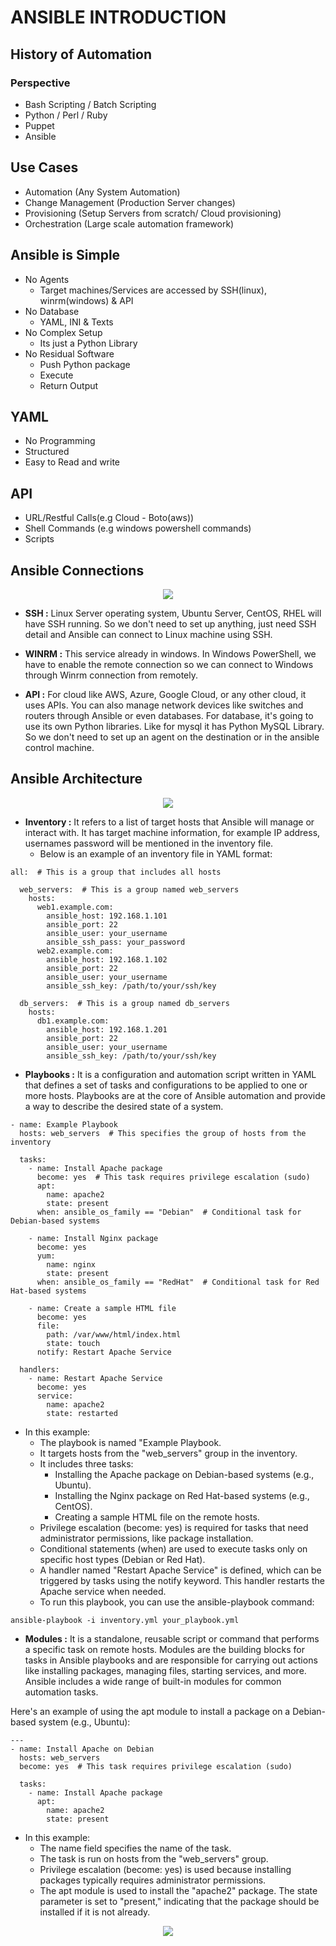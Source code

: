 # ANSIBLE INTRODUCTION
## History of Automation
### Perspective
- Bash Scripting / Batch Scripting
- Python / Perl / Ruby
- Puppet
- Ansible

## Use Cases
- Automation (Any System Automation)
- Change Management (Production Server changes)
- Provisioning (Setup Servers from scratch/ Cloud provisioning)
- Orchestration (Large scale automation framework)
  
## Ansible is Simple
- No Agents
  - Target machines/Services are accessed by SSH(linux), winrm(windows) & API
- No Database
  - YAML, INI & Texts
- No Complex Setup
  - Its just a Python Library
- No Residual Software
  - Push Python package
  - Execute
  - Return Output
## YAML
  - No Programming
  - Structured
  - Easy to Read and write
## API
  - URL/Restful Calls(e.g Cloud - Boto(aws))
  - Shell Commands (e.g windows powershell commands)
  - Scripts
## Ansible Connections
<p align="center">
  <img src="https://github.com/k-mughal/Ansible/assets/18217530/8ac061a5-9f19-409b-84ea-aa7254fefc43">
</p>

- **SSH :** Linux Server operating system, Ubuntu Server, CentOS, RHEL will have SSH running. So we don't need to set up anything, just need SSH detail and Ansible can connect to Linux machine using SSH.
- **WINRM :** This service already in windows. In Windows PowerShell, we have to enable the remote connection so we can connect to Windows through Winrm connection from remotely.

- **API :**  For cloud like AWS, Azure, Google Cloud, or any other cloud, it uses APIs. You can also manage network devices like switches and routers through Ansible or even databases. For database, it's going to use its own Python libraries. Like for mysql it has Python MySQL Library. So we don't need to set up an agent on the destination or in the ansible control machine.
  

## Ansible Architecture
<p align="center">
  <img src="https://github.com/k-mughal/Ansible/assets/18217530/55f0b3f2-268b-4e6f-a21d-5a24182d9c34">
</p>

- **Inventory :** It refers to a list of target hosts that Ansible will manage or interact with. It has target machine information, for example IP address, usernames password will be mentioned in the inventory file.
    - Below is an example of an inventory file in YAML format:
 
```
all:  # This is a group that includes all hosts

  web_servers:  # This is a group named web_servers
    hosts:
      web1.example.com:
        ansible_host: 192.168.1.101
        ansible_port: 22
        ansible_user: your_username
        ansible_ssh_pass: your_password
      web2.example.com:
        ansible_host: 192.168.1.102
        ansible_port: 22
        ansible_user: your_username
        ansible_ssh_key: /path/to/your/ssh/key

  db_servers:  # This is a group named db_servers
    hosts:
      db1.example.com:
        ansible_host: 192.168.1.201
        ansible_port: 22
        ansible_user: your_username
        ansible_ssh_key: /path/to/your/ssh/key
```
  - **Playbooks :** It is a configuration and automation script written in YAML that defines a set of tasks and configurations to be applied to one or more hosts. Playbooks are at the core of Ansible automation and provide a way to describe the desired state of a system.

``` 
- name: Example Playbook
  hosts: web_servers  # This specifies the group of hosts from the inventory

  tasks:
    - name: Install Apache package
      become: yes  # This task requires privilege escalation (sudo)
      apt:
        name: apache2
        state: present
      when: ansible_os_family == "Debian"  # Conditional task for Debian-based systems

    - name: Install Nginx package
      become: yes
      yum:
        name: nginx
        state: present
      when: ansible_os_family == "RedHat"  # Conditional task for Red Hat-based systems

    - name: Create a sample HTML file
      become: yes
      file:
        path: /var/www/html/index.html
        state: touch
      notify: Restart Apache Service

  handlers:
    - name: Restart Apache Service
      become: yes
      service:
        name: apache2
        state: restarted

```
  - In this example:
    - The playbook is named "Example Playbook.
    - It targets hosts from the "web_servers" group in the inventory.
    - It includes three tasks:
      - Installing the Apache package on Debian-based systems (e.g., Ubuntu).
      - Installing the Nginx package on Red Hat-based systems (e.g., CentOS).
      - Creating a sample HTML file on the remote hosts.
    - Privilege escalation (become: yes) is required for tasks that need administrator permissions, like package installation.
    - Conditional statements (when) are used to execute tasks only on specific host types (Debian or Red Hat).
    - A handler named "Restart Apache Service" is defined, which can be triggered by tasks using the notify keyword. This handler restarts the Apache service when needed.
    - To run this playbook, you can use the ansible-playbook command:
```
ansible-playbook -i inventory.yml your_playbook.yml
```

- **Modules :** It is a standalone, reusable script or command that performs a specific task on remote hosts. Modules are the building blocks for tasks in Ansible playbooks and are responsible for carrying out actions like installing packages, managing files, starting services, and more. Ansible includes a wide range of built-in modules for common automation tasks.

Here's an example of using the apt module to install a package on a Debian-based system (e.g., Ubuntu):
```
---
- name: Install Apache on Debian
  hosts: web_servers
  become: yes  # This task requires privilege escalation (sudo)

  tasks:
    - name: Install Apache package
      apt:
        name: apache2
        state: present

```
- In this example:
    - The name field specifies the name of the task.
    - The task is run on hosts from the "web_servers" group.
    - Privilege escalation (become: yes) is used because installing packages typically requires administrator permissions.
    - The apt module is used to install the "apache2" package. The state parameter is set to "present," indicating that the package should be installed if it is not already.
 
      
 
 <p align="center">
  <img src="https://github.com/k-mughal/Ansible/assets/18217530/db43d158-01e4-4b50-8e2d-162e6843dd51">
</p>




